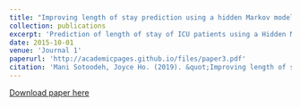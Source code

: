 ```yaml
---
title: "Improving length of stay prediction using a hidden Markov model"
collection: publications
excerpt: 'Prediction of length of stay of ICU patients using a Hidden Markov Model.'
date: 2015-10-01
venue: 'Journal 1'
paperurl: 'http://academicpages.github.io/files/paper3.pdf'
citation: 'Mani Sotoodeh, Joyce Ho. (2019). &quot;Improving length of stay prediction using a hidden Markov model.&quot; <i>AMIA 2019 Summit</i>. 1(3).'
---
```


[Download paper here](http://academicpages.github.io/files/pred_length.pdf)
